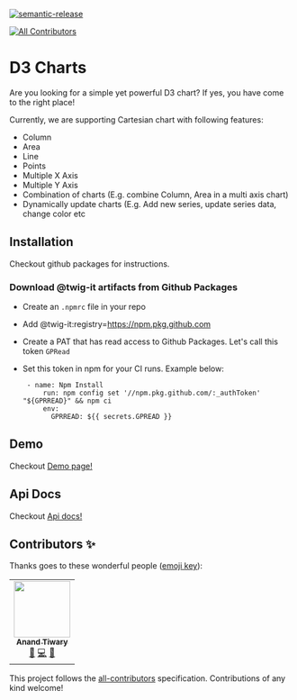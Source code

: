 [![semantic-release](https://img.shields.io/badge/%20%20%F0%9F%93%A6%F0%9F%9A%80-semantic--release-e10079.svg)](https://github.com/semantic-release/semantic-release)

<!-- ALL-CONTRIBUTORS-BADGE:START - Do not remove or modify this section -->

[![All Contributors](https://img.shields.io/badge/all_contributors-1-orange.svg?style=flat-square)](#contributors-)

<!-- ALL-CONTRIBUTORS-BADGE:END -->

# D3 Charts

Are you looking for a simple yet powerful D3 chart? If yes, you have come to the right place!

Currently, we are supporting Cartesian chart with following features:

- Column
- Area
- Line
- Points
- Multiple X Axis
- Multiple Y Axis
- Combination of charts (E.g. combine Column, Area in a multi axis chart)
- Dynamically update charts (E.g. Add new series, update series data, change color etc

## Installation

Checkout github packages for instructions.

### Download @twig-it artifacts from Github Packages

- Create an `.npmrc` file in your repo
- Add @twig-it:registry=https://npm.pkg.github.com
- Create a PAT that has read access to Github Packages. Let's call this token `GPRead`
- Set this token in npm for your CI runs. Example below:

  ```
   - name: Npm Install
       run: npm config set '//npm.pkg.github.com/:_authToken' "${GPRREAD}" && npm ci
       env:
         GPRREAD: ${{ secrets.GPREAD }}

  ```

## Demo

Checkout [Demo page!](https://twig-it.github.io/d3-charts/)

## Api Docs

Checkout [Api docs!](https://twig-it.github.io/d3-charts/types/index.html)

## Contributors ✨

Thanks goes to these wonderful people ([emoji key](https://allcontributors.org/docs/en/emoji-key)):

<!-- ALL-CONTRIBUTORS-LIST:START - Do not remove or modify this section -->
<!-- prettier-ignore-start -->
<!-- markdownlint-disable -->
<table>
  <tr>
    <td align="center"><a href="https://www.linkedin.com/in/tiwarya/"><img src="https://avatars.githubusercontent.com/u/52081890?v=4?s=100" width="100px;" alt=""/><br /><sub><b>Anand Tiwary</b></sub></a><br /><a href="#ideas-anandtiwary" title="Ideas, Planning, & Feedback">🤔</a> <a href="https://github.com/twig-it/d3-charts/commits?author=anandtiwary" title="Code">💻</a> <a href="#tool-anandtiwary" title="Tools">🔧</a></td>
  </tr>
</table>

<!-- markdownlint-restore -->
<!-- prettier-ignore-end -->

<!-- ALL-CONTRIBUTORS-LIST:END -->

This project follows the [all-contributors](https://github.com/all-contributors/all-contributors) specification. Contributions of any kind welcome!
